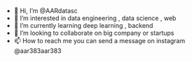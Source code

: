 - 👋 Hi, I’m @AARdatasc
- 👀 I’m interested in data engineering , data science , web
- 🌱 I’m currently learning deep learning , backend
- 💞️ I’m looking to collaborate on big company or startups
- 📫 How to reach me you can send a message on instagram @aar383aar383

<!---
AARdatasc/AARdatasc is a ✨ special ✨ repository because its `README.md` (this file) appears on your GitHub profile.
You can click the Preview link to take a look at your changes.
--->
